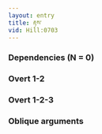 ```yaml
---
layout: entry
title: རྟས་
vid: Hill:0703
---
```

### Dependencies (N = 0)


### Overt 1-2


### Overt 1-2-3


### Oblique arguments
